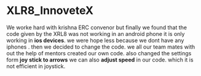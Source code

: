 # XLR8_InnoveteX
We worke hard with krishna ERC convenor but finally we found that the code given by the XRL8 was not working in an android phone it is only working in **ios devices**. 
we were hope less because we dont have any iphones .
then we decided to change the code.
we all our team mates with out the help of mentors created our own code.
also changed the settings form **joy stick to arrows**
we can also **adjust speed** in our code. which it is not efficient in joystick.
